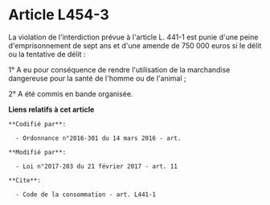 # Article L454-3

La violation de l'interdiction prévue à l'article L. 441-1 est punie d'une peine d'emprisonnement de sept ans et d'une amende
de 750 000 euros si le délit ou la tentative de délit : 

1° A eu pour conséquence de rendre l'utilisation de la marchandise dangereuse pour la santé de l'homme ou de l'animal ; 

2° A été commis en bande organisée.

**Liens relatifs à cet article**

	**Codifié par**:

	  - Ordonnance n°2016-301 du 14 mars 2016 - art.

	**Modifié par**:

	  - Loi n°2017-203 du 21 février 2017 - art. 11

	**Cite**:

	  - Code de la consommation - art. L441-1
